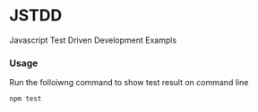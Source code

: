 # JSTDD
Javascript Test Driven Development Exampls   

### Usage
Run the folloiwng command to show test result on command line
```bash
npm test
```
